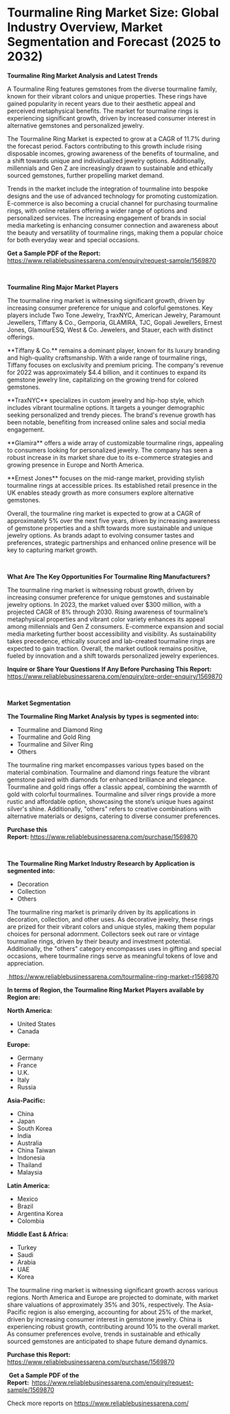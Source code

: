 <p><h1>Tourmaline Ring Market Size: Global Industry Overview, Market Segmentation and Forecast (2025 to 2032)</h1></p><p><strong>Tourmaline Ring Market Analysis and Latest Trends</strong></p>
<p><p>A Tourmaline Ring features gemstones from the diverse tourmaline family, known for their vibrant colors and unique properties. These rings have gained popularity in recent years due to their aesthetic appeal and perceived metaphysical benefits. The market for tourmaline rings is experiencing significant growth, driven by increased consumer interest in alternative gemstones and personalized jewelry.</p><p>The Tourmaline Ring Market is expected to grow at a CAGR of 11.7% during the forecast period. Factors contributing to this growth include rising disposable incomes, growing awareness of the benefits of tourmaline, and a shift towards unique and individualized jewelry options. Additionally, millennials and Gen Z are increasingly drawn to sustainable and ethically sourced gemstones, further propelling market demand.</p><p>Trends in the market include the integration of tourmaline into bespoke designs and the use of advanced technology for promoting customization. E-commerce is also becoming a crucial channel for purchasing tourmaline rings, with online retailers offering a wider range of options and personalized services. The increasing engagement of brands in social media marketing is enhancing consumer connection and awareness about the beauty and versatility of tourmaline rings, making them a popular choice for both everyday wear and special occasions.</p></p>
<p><strong>Get a Sample PDF of the Report:&nbsp;</strong> <a href="https://www.reliablebusinessarena.com/enquiry/request-sample/1569870?utm_campaign=2527&utm_medium=2&utm_source=Github&utm_content=ia&utm_term=25032025&utm_id=tourmaline-ring">https://www.reliablebusinessarena.com/enquiry/request-sample/1569870</a></p>
<p>&nbsp;</p>
<p><strong>Tourmaline Ring Major Market Players</strong></p>
<p><p>The tourmaline ring market is witnessing significant growth, driven by increasing consumer preference for unique and colorful gemstones. Key players include Two Tone Jewelry, TraxNYC, American Jewelry, Paramount Jewellers, Tiffany & Co., Gemporia, GLAMIRA, TJC, Gopali Jewellers, Ernest Jones, GlamourESQ, West & Co. Jewelers, and Stauer, each with distinct offerings.</p><p>**Tiffany & Co.** remains a dominant player, known for its luxury branding and high-quality craftsmanship. With a wide range of tourmaline rings, Tiffany focuses on exclusivity and premium pricing. The company's revenue for 2022 was approximately $4.4 billion, and it continues to expand its gemstone jewelry line, capitalizing on the growing trend for colored gemstones.</p><p>**TraxNYC** specializes in custom jewelry and hip-hop style, which includes vibrant tourmaline options. It targets a younger demographic seeking personalized and trendy pieces. The brand's revenue growth has been notable, benefiting from increased online sales and social media engagement.</p><p>**Glamira** offers a wide array of customizable tourmaline rings, appealing to consumers looking for personalized jewelry. The company has seen a robust increase in its market share due to its e-commerce strategies and growing presence in Europe and North America. </p><p>**Ernest Jones** focuses on the mid-range market, providing stylish tourmaline rings at accessible prices. Its established retail presence in the UK enables steady growth as more consumers explore alternative gemstones.</p><p>Overall, the tourmaline ring market is expected to grow at a CAGR of approximately 5% over the next five years, driven by increasing awareness of gemstone properties and a shift towards more sustainable and unique jewelry options. As brands adapt to evolving consumer tastes and preferences, strategic partnerships and enhanced online presence will be key to capturing market growth.</p></p>
<p>&nbsp;</p>
<p><strong>What Are The Key Opportunities For Tourmaline Ring Manufacturers?</strong></p>
<p><p>The tourmaline ring market is witnessing robust growth, driven by increasing consumer preference for unique gemstones and sustainable jewelry options. In 2023, the market valued over $300 million, with a projected CAGR of 8% through 2030. Rising awareness of tourmaline’s metaphysical properties and vibrant color variety enhances its appeal among millennials and Gen Z consumers. E-commerce expansion and social media marketing further boost accessibility and visibility. As sustainability takes precedence, ethically sourced and lab-created tourmaline rings are expected to gain traction. Overall, the market outlook remains positive, fueled by innovation and a shift towards personalized jewelry experiences.</p></p>
<p><strong>Inquire or Share Your Questions If Any Before Purchasing This Report:</strong> <a href="https://www.reliablebusinessarena.com/enquiry/pre-order-enquiry/1569870?utm_campaign=2527&utm_medium=2&utm_source=Github&utm_content=ia&utm_term=25032025&utm_id=tourmaline-ring">https://www.reliablebusinessarena.com/enquiry/pre-order-enquiry/1569870</a></p>
<p>&nbsp;</p>
<p><strong>Market Segmentation</strong></p>
<p><strong>The Tourmaline Ring Market Analysis by types is segmented into:</strong></p>
<p><ul><li>Tourmaline and Diamond Ring</li><li>Tourmaline and Gold Ring</li><li>Tourmaline and Silver Ring</li><li>Others</li></ul></p>
<p><p>The tourmaline ring market encompasses various types based on the material combination. Tourmaline and diamond rings feature the vibrant gemstone paired with diamonds for enhanced brilliance and elegance. Tourmaline and gold rings offer a classic appeal, combining the warmth of gold with colorful tourmalines. Tourmaline and silver rings provide a more rustic and affordable option, showcasing the stone’s unique hues against silver's shine. Additionally, "others" refers to creative combinations with alternative materials or designs, catering to diverse consumer preferences.</p></p>
<p><strong>Purchase this Report:&nbsp;</strong><a href="https://www.reliablebusinessarena.com/purchase/1569870?utm_campaign=2527&utm_medium=2&utm_source=Github&utm_content=ia&utm_term=25032025&utm_id=tourmaline-ring">https://www.reliablebusinessarena.com/purchase/1569870</a></p>
<p>&nbsp;</p>
<p><strong>The Tourmaline Ring Market Industry Research by Application is segmented into:</strong></p>
<p><ul><li>Decoration</li><li>Collection</li><li>Others</li></ul></p>
<p><p>The tourmaline ring market is primarily driven by its applications in decoration, collection, and other uses. As decorative jewelry, these rings are prized for their vibrant colors and unique styles, making them popular choices for personal adornment. Collectors seek out rare or vintage tourmaline rings, driven by their beauty and investment potential. Additionally, the "others" category encompasses uses in gifting and special occasions, where tourmaline rings serve as meaningful tokens of love and appreciation.</p></p>
<p><a href="https://www.reliablebusinessarena.com/tourmaline-ring-market-r1569870?utm_campaign=2527&utm_medium=2&utm_source=Github&utm_content=ia&utm_term=25032025&utm_id=tourmaline-ring">&nbsp;https://www.reliablebusinessarena.com/tourmaline-ring-market-r1569870</a></p>
<p><strong>In terms of Region, the Tourmaline Ring Market Players available by Region are:</strong></p>
<p>
    <p> <strong> North America: </strong>
        <ul>
            <li>United States</li>
            <li>Canada</li>
        </ul>
        </p> 
    <p> <strong> Europe: </strong>
        <ul>
            <li>Germany</li>
            <li>France</li>
            <li>U.K.</li>
            <li>Italy</li>
            <li>Russia</li>
        </ul>
        </p> 
    <p> <strong> Asia-Pacific: </strong>
        <ul>
            <li>China</li>
            <li>Japan</li>
            <li>South Korea</li>
            <li>India</li>
            <li>Australia</li>
            <li>China Taiwan</li>
            <li>Indonesia</li>
            <li>Thailand</li>
            <li>Malaysia</li>
        </ul>
        </p> 
    <p> <strong> Latin America: </strong>
        <ul>
            <li>Mexico</li>
            <li>Brazil</li>
            <li>Argentina Korea</li>
            <li>Colombia</li>
        </ul>
        </p> 
    <p> <strong> Middle East & Africa: </strong>
        <ul>
            <li>Turkey</li>
            <li>Saudi</li>
            <li>Arabia</li>
            <li>UAE</li>
            <li>Korea</li>
        </ul>
    </p>
    </p>
<p><p>The tourmaline ring market is witnessing significant growth across various regions. North America and Europe are projected to dominate, with market share valuations of approximately 35% and 30%, respectively. The Asia-Pacific region is also emerging, accounting for about 25% of the market, driven by increasing consumer interest in gemstone jewelry. China is experiencing robust growth, contributing around 10% to the overall market. As consumer preferences evolve, trends in sustainable and ethically sourced gemstones are anticipated to shape future demand dynamics.</p></p>
<p><strong>Purchase this Report: </strong><a href="https://www.reliablebusinessarena.com/purchase/1569870?utm_campaign=2527&utm_medium=2&utm_source=Github&utm_content=ia&utm_term=25032025&utm_id=tourmaline-ring">https://www.reliablebusinessarena.com/purchase/1569870</a></p>
<p>&nbsp;<strong>Get a Sample PDF of the Report:&nbsp;&nbsp;</strong><a href="https://www.reliablebusinessarena.com/enquiry/request-sample/1569870?utm_campaign=2527&utm_medium=2&utm_source=Github&utm_content=ia&utm_term=25032025&utm_id=tourmaline-ring">https://www.reliablebusinessarena.com/enquiry/request-sample/1569870</a></p>
<p><strong></strong></p>
<p>Check more reports on <a href="https://www.reliablebusinessarena.com/?utm_campaign=2527&utm_medium=2&utm_source=Github&utm_content=ia&utm_term=25032025&utm_id=tourmaline-ring">https://www.reliablebusinessarena.com/</a></p>